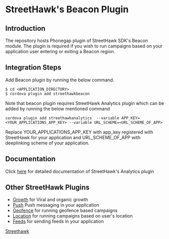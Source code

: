 # StreetHawk's Beacon Plugin

## Introduction
The repository hosts Phonegap plugin of StreetHawk SDK's Beacon module. The plugin is required if you wish to run campaigns based on your application user entering or exiting a Beacon region.

## Integration Steps
Add Beacon plugin by running the below command.
```
$ cd <APPLICATION_DIRECTORY>
$ cordova plugin add streethawkbeacon
```
Note that beacon plugin requires StreetHawk Analytics plugin which can be added by running the below mentioned command

```
cordova plugin add streethawkanalytics  --variable APP_KEY=<YOUR_APPLICATIONS_APP_KEY> --variable URL_SCHEME=<URL_SCHEME_OF_APP>
```
Replace YOUR_APPLICATIONS_APP_KEY with app_key registered with StreetHawk for your application and URL_SCHEME_OF_APP with deeplinking scheme of your application.

## Documentation
Click [here](https://streethawk.freshdesk.com/solution/articles/5000680139) for detailed documentation of StreetHawk's Analytics plugin

## Other StreetHawk Plugins

* [Growth](https://github.com/StreetHawkSDK/PhonegapGrowth) for Viral and organic growth
* [Push](https://github.com/StreetHawkSDK/PhonegapPush) Push messaging in your application
* [Geofence](https://github.com/StreetHawkSDK/PhonegapGeofence) for running geofence based campaigns 
* [Location](https://github.com/StreetHawkSDK/PhonegapLocations) for running campaigns based on user's location
* [Feeds](https://github.com/StreetHawkSDK/PhonegapFeeds) for sending feeds in your application

[Streethawk](http://www.streethawk.com) 
